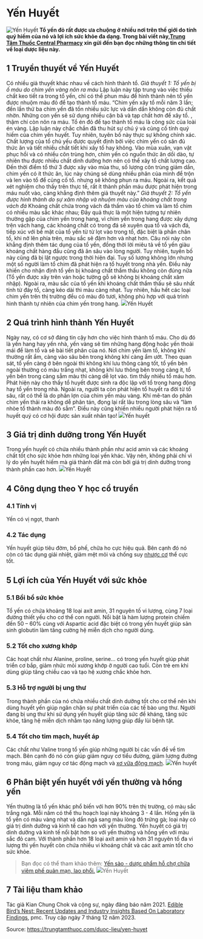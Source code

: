 # Yến Huyết

![Yến Huyết](https://trungtamthuoc.com/images/others/yen-huyet-1-5661.jpg)
**Tổ yến đỏ rất được ưa chuộng ở nhiều nơi trên thế giới do tính quý hiếm của nó và lợi ích sức khỏe đa dạng. Trong bài viết này,[Trung Tâm Thuốc Central Pharmacy](https://trungtamthuoc.com/ "Trung Tâm Thuốc Central Pharmacy") xin gửi đến bạn đọc những thông tin chi tiết về loại dược liệu này.**
##  1 Truyền thuyết về Yến Huyết
Có nhiều giả thuyết khác nhau về cách hình thành tổ.
_Giả thuyết 1: Tổ yến bị ố máu do chim yến vàng nôn ra máu_
Lập luận này tập trung vào việc thiếu chất keo tiết ra trong tổ yến, chỉ có thể phun máu để hình thành nên tổ yến được nhuộm màu đỏ để tạo thành tổ máu. “Chim yến xây tổ mỗi năm 3 lần; đến lần thứ ba chim yến đã tốn nhiều sức lực và dần dần không còn đủ chất nhờn. Những con yến sẽ sử dụng nhiều cặn bã và tạp chất hơn để xây tổ. , thậm chí còn nôn ra máu. Tổ én đỏ để tạo thành tổ máu là công sức của loài én vàng.
Lập luận này chắc chắn đã thu hút sự chú ý và củng cố tính quý hiếm của chim yến huyết. Tuy nhiên, tuyên bố này thực sự không chính xác. Chất lượng của tổ chủ yếu được quyết định bởi việc chim yến có săn đủ thức ăn và tiết nhiều chất tiết khi xây tổ hay không. Vào mùa xuân, vạn vật phục hồi và có nhiều côn trùng hơn, chim yến có nguồn thức ăn dồi dào, tự nhiên thu được nhiều chất dinh dưỡng hơn nên có thể xây tổ chất lượng cao. Đến thời điểm tổ thứ 3 được xây vào mùa thu, số lượng côn trùng giảm dần, chim yến có ít thức ăn, lúc này chúng sẽ dùng nhiều phân của mình để trộn và len vào tổ để củng cố tổ. nhưng sẽ không phun ra máu. Ngoài ra, kết quả xét nghiệm cho thấy trên thực tế, rất ít thành phần máu được phát hiện trong máu nuốt vào, càng khẳng định thêm giả thuyết này.”
_Giả thuyết 2: Tổ yến được hình thành do sự xâm nhập và nhuộm màu của khoáng chất trong vách đá_
Khoáng chất chứa trong vách đá thấm vào tổ chim và làm tổ chim có nhiều màu sắc khác nhau; Đây quả thực là một hiện tượng tự nhiên thường gặp của chim yến trong hang, vì chim yến trong hang được xây dựng trên vách hang, các khoáng chất có trong đá sẽ xuyên qua tổ và vách đá, tiếp xúc với bề mặt của tổ yến từ từ lọt vào trong tổ, đặc biệt là phần chân tổ, khi nở lên phía trên, màu sắc sẽ đậm hơn và nhạt hơn. Câu nói này còn khẳng định thêm tác dụng của tổ yến, đồng thời lời miêu tả về tổ yến giàu khoáng chất hàng đầu cũng đã ăn sâu vào lòng người.
Tuy nhiên, tuyên bố này cũng đã bị lật ngược trong thời hiện đại. Tuy số lượng không lớn nhưng một số người làm tổ chim đã phát hiện ra tổ huyết trong nhà yến. Điều này khiến cho nhận định tổ yến bị khoáng chất thẩm thấu không còn đúng nữa (Tổ yến được xây trên ván hoặc tường gỗ sẽ không bị khoáng chất xâm nhập). Ngoài ra, màu sắc của tổ yến khi khoáng chất thẩm thấu sẽ sâu nhất tính từ đáy tổ, càng kéo dài thì màu càng nhạt. Tuy nhiên, hầu hết các loại chim yến trên thị trường đều có màu đỏ tươi, không phù hợp với quá trình hình thành tự nhiên của chim yến trong hang.
![](https://trungtamthuoc.com/images/item/yen-huyet-2.jpg)Yến Huyết
##  2 Quá trình hình thành Yến Huyết
Ngày nay, có cơ sở đáng tin cậy hơn cho việc hình thành tổ máu. Cho dù đó là yến hang hay yến nhà, yến vàng sẽ tìm những hang động hoặc yến thoải mái để làm tổ và sẽ bài tiết phân của nó. Nơi chim yến làm tổ, không khí thường rất ẩm, càng vào sâu bên trong không khí càng ẩm ướt. Theo quan sát, tổ yến càng ở bên ngoài thì không khí lưu thông càng tốt, tổ yến bên ngoài thường có màu trắng nhạt, không khí lưu thông bên trong càng ít, tổ yến bên trong càng sẫm màu thì càng dễ lọt vào. tìm thấy nhiều tổ máu hơn.
Phát hiện này cho thấy tổ huyết được sinh ra độc lập với tổ trong hang động hay tổ yến trong nhà. Ngoài ra, người ta còn phát hiện tổ huyết ra đời từ tổ sâu, rất có thể là do phân lợn của chim yến màu vàng. Khí mê-tan do phân chim yến thải ra không dễ phân tán, đọng lại rất lâu trong lòng sâu và “làm nhòe tổ thành màu đỏ sẫm”. Điều này cũng khiến nhiều người phát hiện ra tổ huyết quý có cơ hội được sản xuất nhân tạo!
![](https://trungtamthuoc.com/images/item/yen-huyet-6.jpg)Yến huyết
##  3 Giá trị dinh dưỡng trong Yến Huyết
Trong yến huyết có chứa nhiều thành phần như acid amin và các khoáng chất tốt cho sức khỏe hơn những loại yến khác. Vậy nên, không phải chỉ vì lý do yến huyết hiếm mà giá thành đắt mà còn bởi giá trị dinh dưỡng trong thành phần cao hơn. 
![](https://trungtamthuoc.com/images/item/yen-huyet-3.jpg)Yến Huyết
##  4 Công dụng theo Y học cổ truyền
### 4.1 Tính vị
Yến có vị ngọt, thanh
### 4.2 Tác dụng
Yến huyết giúp tiêu đờm, bổ phế, chữa ho cực hiệu quả. Bên cạnh đó nó còn có tác dụng giải nhiệt, giảm mệt mỏi và chống suy [nhược cơ](https://trungtamthuoc.com/bai-viet/chan-doan-va-dieu-tri-nhuoc-co "nhược cơ") thể cực tốt.
##  5 Lợi ích của Yến Huyết với sức khỏe
### 5.1 Bồi bổ sức khỏe
Tổ yến có chứa khoảng 18 loại axit amin, 31 nguyên tố vi lượng, cùng 7 loại đường thiết yếu cho cơ thể con người. Nổi bật là hàm lượng protein chiếm đến 50 – 60% cùng với Aspartic acid đặc biệt có trong yến huyết giúp sản sinh globutin làm tăng cường hệ miễn dịch cho người dùng.
### 5.2 Tốt cho xương khớp
Các hoạt chất như Alanine, proline, serine… có trong yến huyết giúp phát triển cơ bắp, giảm nhức mỏi xương khớp ở người cao tuổi. Còn trẻ em khi dùng giúp tăng chiều cao và tạo hệ xương chắc khỏe hơn.
### 5.3 Hỗ trợ người bị ung thư
Trong thành phần của nó chứa nhiều chất dinh dưỡng tốt cho cơ thể nên khi dùng huyết yến giúp ngăn chặn sự phát triển của các tế bào ung thư. Người đang bị ung thư khi sử dụng yến huyết giúp tăng sức đề kháng, tăng sức khỏe, tăng hệ miễn dịch nhằm tạo năng lượng giúp đẩy lùi bệnh tật.
### 5.4 Tốt cho tim mạch, huyết áp
Các chất như Valine trong tổ yến giúp những người bị các vấn đề về tim mạch. Bên cạnh đó nó còn giúp giảm nguy cơ tiểu đường, giảm lượng đường trong máu, giảm nguy cơ tác động mạch và [xơ vữa động mạch](https://trungtamthuoc.com/bai-viet/vua-xo-dong-mach "xơ vữa động mạch").
![](https://trungtamthuoc.com/images/item/yen-huyet-5.jpg)Yến huyết
##  6 Phân biệt yến huyết với yến thường và hồng yến
Yến thường là tổ yến khác phổ biến với hơn 90% trên thị trường, có màu sắc trắng ngà. Mỗi năm có thể thu hoạch loại này khoảng 3 - 4 lần.
Hồng yến là tổ yến có màu vàng nhạt và dần ngả sang màu lòng đỏ trứng gà; loại này có giá trị dinh dưỡng và kinh tế cao hơn với yến thường.
Yến huyết có giá trị dinh dưỡng và kinh tế nổi bật hơn so với yến thường và hồng yến với màu sắc đỏ cam. Với thành phần hơn 18 loại axít amin và hơn 31 nguyên tố đa vi lượng thì yến huyết còn chứa nhiều vi khoáng chất và các axit amin tốt cho sức khỏe.
> Bạn đọc có thể tham khảo thêm: [Yến sào - dược phẩm hỗ chợ chữa viêm phế quản mạn, lao phổi.](https://trungtamthuoc.com/duoc-lieu/yen-sao)
![](https://trungtamthuoc.com/images/item/yen-huyet-4.jpg)Yến Huyết
##  7 Tài liệu tham khảo
Tác giả Kian Chung Chok và cộng sự, ngày đăng báo năm 2021. [Edible Bird’s Nest: Recent Updates and Industry Insights Based On Laboratory Findings](https://www.ncbi.nlm.nih.gov/pmc/articles/PMC8517086/), pmc. Truy cập ngày 7 tháng 12 năm 2023.  



Source: https://trungtamthuoc.com/duoc-lieu/yen-huyet